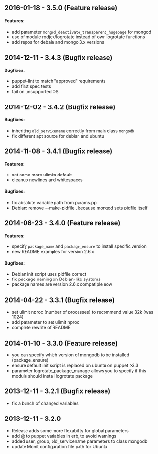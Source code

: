 ## 2016-01-18 - 3.5.0 (Feature release)

#### Features:

- add parameter `mongod_deactivate_transparent_hugepage` for mongod
- use of module rodjek/logrotate instead of own logrotate functions
- add repos for debain and mongo 3.x versions

## 2014-12-11 - 3.4.3 (Bugfix release)

#### Bugfixes:

- puppet-lint to match "approved" requirements
- add first spec tests
- fail on unsupported OS

## 2014-12-02 - 3.4.2 (Bugfix release)

#### Bugfixes:

- inheriting `old_servicename` correctly from main class `mongodb`
- fix different apt source for debian and ubuntu

## 2014-11-08 - 3.4.1 (Bugfix release)

#### Features:

- set some more ulimits default
- cleanup newlines and whitespaces

#### Bugfixes:

- fix absolute variable path from params.pp
- Debian: remove --make-pidfile , because mongod sets pidfile itself

## 2014-06-23 - 3.4.0 (Feature release)

#### Features:

- specify `package_name` and `package_ensure` to install specific version
- new README examples for version 2.6.x

#### Bugfixes:

- Debian init script uses pidfile correct
- fix package naming on Debian-like systems
- package names are version 2.6.x compatiple now

## 2014-04-22 - 3.3.1 (Bugfix release)

- set ulimit nproc (number of processes) to recommend value 32k (was 1024)
- add parameter to set ulimit nproc
- complete rewrite of README

## 2014-01-10 - 3.3.0 (Feature release)

- you can specify which version of mongodb to be installed (package_ensure)
- ensure default init script is replaced on ubuntu on puppet >3.3
- parameter logrotate_package_manage allows you to specify if this module should install logrotate package

## 2013-12-11 - 3.2.1 (Bugfix release)

- fix a bunch of changed variables

## 2013-12-11 - 3.2.0 

- Release adds some more flexability for global parameters
- add @ to puppet variables in erb, to avoid warnings
- added user, group, old_servicename parameters to class mongodb
- update Monit configuration file path for Ubuntu
